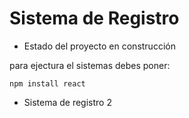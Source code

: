 <h1> Sistema de Registro</h1>

- Estado del proyecto en construcción 

para ejectura el sistemas debes poner:

```npm install react```

- Sistema de registro 2
